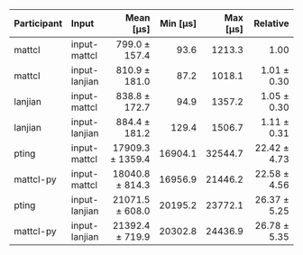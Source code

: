 | Participant | Input | Mean [µs] | Min [µs] | Max [µs] | Relative |
|:---|:---|---:|---:|---:|---:|
| mattcl | input-mattcl | 799.0 ± 157.4 | 93.6 | 1213.3 | 1.00 |
| mattcl | input-lanjian | 810.9 ± 181.0 | 87.2 | 1018.1 | 1.01 ± 0.30 |
| lanjian | input-mattcl | 838.8 ± 172.7 | 94.9 | 1357.2 | 1.05 ± 0.30 |
| lanjian | input-lanjian | 884.4 ± 181.2 | 129.4 | 1506.7 | 1.11 ± 0.31 |
| pting | input-mattcl | 17909.3 ± 1359.4 | 16904.1 | 32544.7 | 22.42 ± 4.73 |
| mattcl-py | input-mattcl | 18040.8 ± 814.3 | 16956.9 | 21446.2 | 22.58 ± 4.56 |
| pting | input-lanjian | 21071.5 ± 608.0 | 20195.2 | 23772.1 | 26.37 ± 5.25 |
| mattcl-py | input-lanjian | 21392.4 ± 719.9 | 20302.8 | 24436.9 | 26.78 ± 5.35 |
